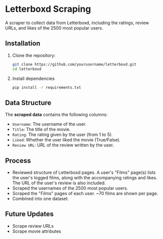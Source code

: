 # Letterboxd Scraping

A scraper to collect data from Letterboxd, including the ratings, review URLs, and likes of the 2500 most popular users.


## Installation

1. Clone the repository:
   ```bash
   git clone https://github.com/yourusername/letterboxd.git
   cd letterboxd

2. Install dependencies
   ```bash
   pip install -r requirements.txt

## Data Structure

The **scraped data** contains the following columns:
- `Username`: The username of the user.
- `Title`: The title of the movie.
- `Rating`: The rating given by the user (from 1 to 5).
- `Liked`: Whether the user liked the movie (True/False).
- `Review URL`: URL of the review written by the user.

## Process
- Reviewed structure of Letterboxd pages. A user's "Films" page(s) lists the user's logged films, along with the accompanying ratings and likes. The URL of the user's review is also included.
- Scraped the usernames of the 2500 most popular users.
- Scraped the "Films" pages of each user. ~70 films are shown per page.
- Combined into one dataset. 

## Future Updates
- Scrape review URLs
- Scrape movie attributes
